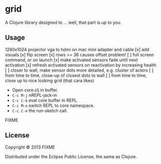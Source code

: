 # grid

A Clojure library designed to ... well, that part is up to you.

## Usage

1280x1024 projector 
vga to hdmi on mac mini adapter and cable
[x] add visuals
[x] flip screen
[x] rows >= 36 causes offset problem!
[ ] full screen command, or on launch
[x] make activated sensors fade until next activation
[x] refresh activated sensors on reactivation by increasing health
[ ] closer to wall, make sensor dots more detailed, e.g. cluster of actors
[ ] from time to time, close-up of closest dots to wall
[ ] from time to time, close up to nice looking grid (that cara likes)

* Open core.clj in buffer.
* `C-c M-j` nREPL-jack-in
* `C-c C-k` eval core buffer in REPL.
* `C-c M-n` switch REPL to core namespace.
* `C-c C-e` the run-sketch call.

FIXME

## License

Copyright © 2013 FIXME

Distributed under the Eclipse Public License, the same as Clojure.
